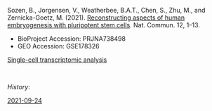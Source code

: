 Sozen, B., Jorgensen, V., Weatherbee, B.A.T., Chen, S., Zhu, M., and Zernicka-Goetz, M. (2021). [Reconstructing aspects of human embryogenesis with pluripotent stem cells](https://doi.org/10.1038/s41467-021-25853-4). Nat. Commun. 12, 1–13.


- BioProject Accession: PRJNA738498
- GEO Accession: GSE178326


[Single-cell transcriptomic analysis](https://jlduan.github.io/replica/s41467-021-25853-4/notebooks/analyze.html)


<br>


*History*:


[2021-09-24](https://jlduan.github.io/replica/s41467-021-25853-4/notebooks/analyze_2021-09-24.html)

